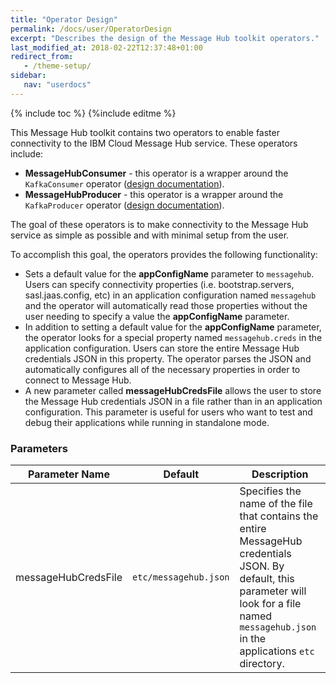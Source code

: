 ```yaml
---
title: "Operator Design"
permalink: /docs/user/OperatorDesign
excerpt: "Describes the design of the Message Hub toolkit operators."
last_modified_at: 2018-02-22T12:37:48+01:00
redirect_from:
   - /theme-setup/
sidebar:
   nav: "userdocs"
---
```

{% include toc %}
{%include editme %}

This Message Hub toolkit contains two operators to enable faster connectivity to the IBM Cloud Message Hub service. These operators include: 

 * **MessageHubConsumer** - this operator is a wrapper around the `KafkaConsumer` operator ([design documentation](https://ibmstreams.github.io/streamsx.kafka/docs/user/KafkaConsumerDesign)).
 * **MessageHubProducer** - this operator is a wrapper around the `KafkaProducer` operator ([design documentation](https://ibmstreams.github.io/streamsx.kafka/docs/user/KafkaProducerDesign)).

The goal of these operators is to make connectivity to the Message Hub service as simple as possible and with minimal setup from the user. 

To accomplish this goal, the operators provides the following functionality: 

 * Sets a default value for the **appConfigName** parameter to `messagehub`. Users can specify connectivity properties 
 (i.e. bootstrap.servers, sasl.jaas.config, etc) in an application configuration named `messagehub` and the operator will 
 automatically read those properties without the user needing to specify a value the **appConfigName** parameter. 
 * In addition to setting a default value for the **appConfigName** parameter, the operator looks for a special property 
 named `messagehub.creds` in the application configuration. Users can store the entire Message Hub credentials JSON in this 
 property. The operator parses the JSON and automatically configures all of the necessary properties in order to connect to Message Hub. 
 * A new parameter called **messageHubCredsFile** allows the user to store the Message Hub credentials JSON in a file
 rather than in an application configuration. This parameter is useful for users who want to test and debug their applications 
 while running in standalone mode.

### Parameters

| Parameter Name | Default | Description |
| --- | --- | --- |
| messageHubCredsFile | `etc/messagehub.json` | Specifies the name of the file that contains the entire MessageHub credentials JSON. By default, this parameter will look for a file named `messagehub.json` in the applications `etc` directory. |

